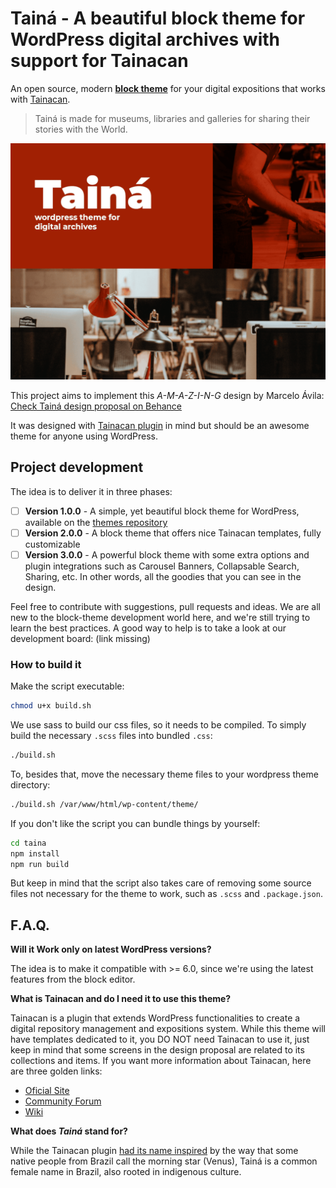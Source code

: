 # Tainá - A beautiful block theme for WordPress digital archives with support for Tainacan

An open source, modern [**block theme**](https://developer.wordpress.org/themes/block-themes/) for your digital expositions that works with [Tainacan](https://tainacan.org/en).

> Tainá is made for museums, libraries and galleries for sharing their stories with the World.

![Demonstration image](/taina/screenshot.png)

This project aims to implement this _A-M-A-Z-I-N-G_ design by Marcelo Ávila:
[Check Tainá design proposal on Behance](https://www.behance.net/gallery/83704559/Taina-Tema-Wordpress)

It was designed with [Tainacan plugin](https://wordpress.org/plugins/tainacan/) in mind but should be an awesome theme for anyone using WordPress.

## Project development

The idea is to deliver it in three phases:

- [ ] **Version 1.0.0** - A simple, yet beautiful block theme for WordPress, available on the [themes repository](https://wordpress.org/themes/)
- [ ] **Version 2.0.0** - A block theme that offers nice Tainacan templates, fully customizable
- [ ] **Version 3.0.0** - A powerful block theme with some extra options and plugin integrations such as Carousel Banners, Collapsable Search, Sharing, etc. In other words, all the goodies that you can see in the design.

Feel free to contribute with suggestions, pull requests and ideas. We are all new to the block-theme development world here, and we're still trying to learn the best practices. A good way to help is to take a look at our development board: (link missing)

### How to build it

Make the script executable:

```sh
chmod u+x build.sh
```

We use sass to build our css files, so it needs to be compiled. To simply build the necessary `.scss` files into bundled `.css`:

```sh
./build.sh
```

To, besides that, move the necessary theme files to your wordpress theme directory:

```sh
./build.sh /var/www/html/wp-content/theme/
```

If you don't like the script you can bundle things by yourself:

```sh
cd taina
npm install
npm run build
```

But keep in mind that the script also takes care of removing some source files not necessary for the theme to work, such as `.scss` and `.package.json`.

## F.A.Q.

**Will it Work only on latest WordPress versions?**

The idea is to make it compatible with >= 6.0, since we're using the latest features from the block editor.

**What is Tainacan and do I need it to use this theme?**

Tainacan is a plugin that extends WordPress functionalities to create a digital repository management and expositions system. While this theme will have templates dedicated to it, you DO NOT need Tainacan to use it, just keep in mind that some screens in the design proposal are related to its collections and items. If you want more information about Tainacan, here are three golden links:

- [Oficial Site](https://tainacan.org/en)
- [Community Forum](https://tainacan.discourse.group/)
- [Wiki](https://wiki.tainacan.org/)

**What does _Tainá_ stand for?**

While the Tainacan plugin [had its name inspired](https://tainacan.org/en/visual-identity/) by the way that some native people from Brazil call the morning star (Venus), Tainá is a common female name in Brazil, also rooted in indigenous culture.
